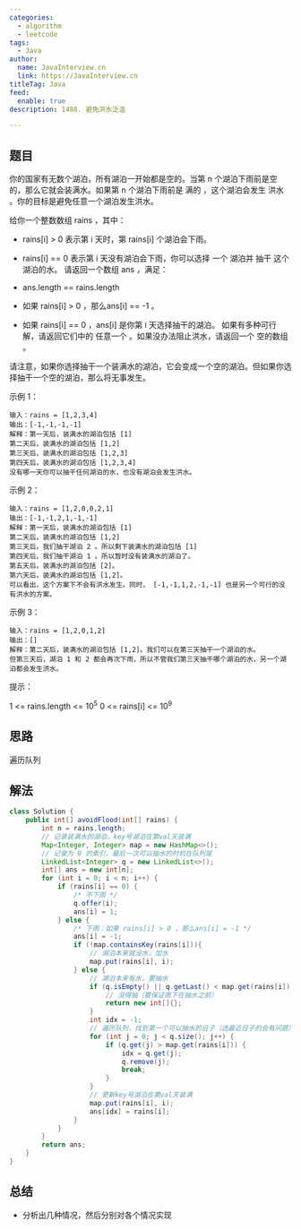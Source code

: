 ```yaml
---
categories:
  - algorithm
  - leetcode
tags:
  - Java
author: 
  name: JavaInterview.cn
  link: https://JavaInterview.cn
titleTag: Java
feed:
  enable: true
description: 1488. 避免洪水泛滥

---
```


## 题目

你的国家有无数个湖泊，所有湖泊一开始都是空的。当第 n 个湖泊下雨前是空的，那么它就会装满水。如果第 n 个湖泊下雨前是 满的 ，这个湖泊会发生 洪水 。你的目标是避免任意一个湖泊发生洪水。

给你一个整数数组 rains ，其中：

* rains[i] > 0 表示第 i 天时，第 rains[i] 个湖泊会下雨。
* rains[i] == 0 表示第 i 天没有湖泊会下雨，你可以选择 一个 湖泊并 抽干 这个湖泊的水。
请返回一个数组 ans ，满足：

* ans.length == rains.length
* 如果 rains[i] > 0 ，那么ans[i] == -1 。
* 如果 rains[i] == 0 ，ans[i] 是你第 i 天选择抽干的湖泊。
如果有多种可行解，请返回它们中的 任意一个 。如果没办法阻止洪水，请返回一个 空的数组 。

请注意，如果你选择抽干一个装满水的湖泊，它会变成一个空的湖泊。但如果你选择抽干一个空的湖泊，那么将无事发生。



示例 1：

    输入：rains = [1,2,3,4]
    输出：[-1,-1,-1,-1]
    解释：第一天后，装满水的湖泊包括 [1]
    第二天后，装满水的湖泊包括 [1,2]
    第三天后，装满水的湖泊包括 [1,2,3]
    第四天后，装满水的湖泊包括 [1,2,3,4]
    没有哪一天你可以抽干任何湖泊的水，也没有湖泊会发生洪水。
示例 2：

    输入：rains = [1,2,0,0,2,1]
    输出：[-1,-1,2,1,-1,-1]
    解释：第一天后，装满水的湖泊包括 [1]
    第二天后，装满水的湖泊包括 [1,2]
    第三天后，我们抽干湖泊 2 。所以剩下装满水的湖泊包括 [1]
    第四天后，我们抽干湖泊 1 。所以暂时没有装满水的湖泊了。
    第五天后，装满水的湖泊包括 [2]。
    第六天后，装满水的湖泊包括 [1,2]。
    可以看出，这个方案下不会有洪水发生。同时， [-1,-1,1,2,-1,-1] 也是另一个可行的没有洪水的方案。
示例 3：

    输入：rains = [1,2,0,1,2]
    输出：[]
    解释：第二天后，装满水的湖泊包括 [1,2]。我们可以在第三天抽干一个湖泊的水。
    但第三天后，湖泊 1 和 2 都会再次下雨，所以不管我们第三天抽干哪个湖泊的水，另一个湖泊都会发生洪水。


提示：

1 <= rains.length <= 10<sup>5</sup>
0 <= rains[i] <= 10<sup>9</sup                                             >

## 思路

遍历队列 



## 解法
```java
class Solution {
    public int[] avoidFlood(int[] rains) {
        int n = rains.length;
        // 记录装满水的湖泊，key号湖泊在第val天装满
        Map<Integer, Integer> map = new HashMap<>();
        // 记录为 0 的索引，最后一次可以抽水的时机在队列尾
        LinkedList<Integer> q = new LinkedList<>();
        int[] ans = new int[n];
        for (int i = 0; i < n; i++) {
            if (rains[i] == 0) {
                /* 不下雨 */
                q.offer(i);
                ans[i] = 1;
            } else {
                /* 下雨：如果 rains[i] > 0 ，那么ans[i] = -1 */
                ans[i] = -1;
                if (!map.containsKey(rains[i])){
                    // 湖泊本来就没水，加水
                    map.put(rains[i], i);
                } else {
                    // 湖泊本来有水，要抽水
                    if (q.isEmpty() || q.getLast() < map.get(rains[i])){
                        // 没得抽（要保证雨下在抽水之前）
                        return new int[]{};
                    }
                    int idx = -1;
                    // 遍历队列，找到第一个可以抽水的日子（选最近日子的会有问题）
                    for (int j = 0; j < q.size(); j++) {
                        if (q.get(j) > map.get(rains[i])) {
                            idx = q.get(j);
                            q.remove(j);
                            break;
                        }
                    }
                    // 更新key号湖泊在第val天装满
                    map.put(rains[i], i);
                    ans[idx] = rains[i];
                }
            }
        }
        return ans;
    }
}

```

## 总结

- 分析出几种情况，然后分别对各个情况实现 
